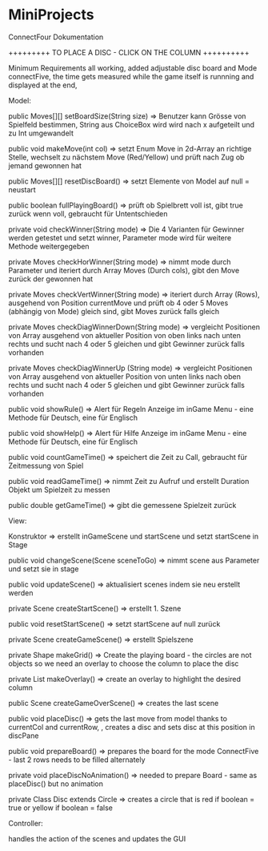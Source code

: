 # MiniProjects


ConnectFour Dokumentation

+++++++++ TO PLACE A DISC - CLICK ON THE COLUMN ++++++++++

Minimum Requirements all working, added adjustable disc board and Mode connectFive, the time gets measured while the game itself is runnning and displayed at the end,

Model:

public Moves[][] setBoardSize(String size) => Benutzer kann Grösse von Spielfeld bestimmen, String aus ChoiceBox wird wird nach x aufgeteilt und zu Int umgewandelt

public void makeMove(int col) => setzt Enum Move in 2d-Array an richtige Stelle, wechselt zu nächstem Move (Red/Yellow) und prüft nach Zug ob jemand gewonnen hat

public Moves[][] resetDiscBoard() => setzt Elemente von Model auf null = neustart

public boolean fullPlayingBoard() => prüft ob Spielbrett voll ist, gibt true zurück wenn voll, gebraucht für Untentschieden 

private void checkWinner(String mode) => Die 4 Varianten für Gewinner werden getestet und setzt winner, Parameter mode wird für weitere Methode weitergegeben

private Moves checkHorWinner(String mode) => nimmt mode durch Parameter und iteriert durch Array Moves (Durch cols), gibt den Move zurück der gewonnen hat

private Moves checkVertWinner(String mode) => iteriert durch Array (Rows), ausgehend von Position currentMove und prüft ob 4 oder 5 Moves (abhängig von Mode) gleich sind, gibt Moves zurück falls gleich

private Moves checkDiagWinnerDown(String mode) => vergleicht Positionen von Array ausgehend von aktueller Position  von oben links nach unten rechts und sucht nach 4 oder 5 gleichen und gibt Gewinner zurück falls vorhanden

private Moves checkDiagWinnerUp (String mode) => vergleicht Positionen von Array ausgehend von aktueller Position von unten links nach oben rechts und sucht nach 4 oder 5 gleichen und gibt Gewinner zurück falls vorhanden

public void showRule() => Alert für Regeln Anzeige im inGame Menu - eine Methode für Deutsch, eine für Englisch

public void showHelp() => Alert für Hilfe Anzeige im inGame Menu - eine Methode für Deutsch, eine für Englisch

public void countGameTime() => speichert die Zeit zu Call, gebraucht für Zeitmessung von Spiel

public void readGameTime() => nimmt Zeit zu Aufruf und erstellt Duration Objekt um Spielzeit zu messen

public double getGameTime() => gibt die gemessene Spielzeit zurück

View:

Konstruktor => erstellt inGameScene und startScene und setzt startScene in Stage

public void changeScene(Scene sceneToGo)  => nimmt scene aus Parameter und setzt sie in stage

public void updateScene() => aktualisiert scenes indem sie neu erstellt werden

private Scene createStartScene() => erstellt 1. Szene

public void resetStartScene() => setzt startScene auf null zurück

private Scene createGameScene() => erstellt Spielszene

private Shape makeGrid() => Create the playing board - the circles are not objects so we need an overlay to choose the column to place the disc

private List<Rectangle> makeOverlay() => create an overlay to highlight the desired column
  
public Scene createGameOverScene() => creates the last scene

public void placeDisc() => gets the last move from model thanks to currentCol and currentRow, , creates a disc and sets disc at this position in discPane

public void prepareBoard() => prepares the board for the mode ConnectFive - last 2 rows needs to be filled alternately

private void placeDiscNoAnimation() => needed to prepare Board - same as placeDisc() but no animation

private Class Disc extends Circle => creates a circle that is red if boolean = true or yellow if boolean = false

Controller: 

handles the action of the scenes and updates the GUI
